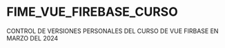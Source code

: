 # FIME_VUE_FIREBASE_CURSO
CONTROL DE VERSIONES PERSONALES DEL CURSO DE VUE FIRBASE EN MARZO DEL 2024
